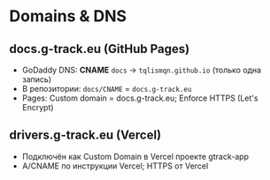 # Domains & DNS

## docs.g-track.eu (GitHub Pages)
- GoDaddy DNS: **CNAME** `docs` → `tqlismqn.github.io` (только одна запись)
- В репозитории: `docs/CNAME` = `docs.g-track.eu`
- Pages: Custom domain = docs.g-track.eu; Enforce HTTPS (Let's Encrypt)

## drivers.g-track.eu (Vercel)
- Подключён как Custom Domain в Vercel проекте gtrack-app
- A/CNAME по инструкции Vercel; HTTPS от Vercel
